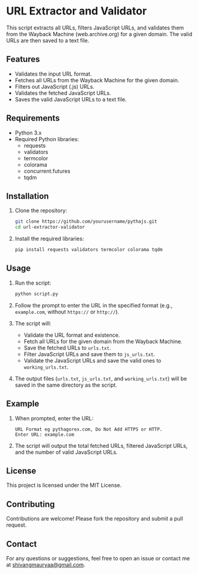 # URL Extractor and Validator

This script extracts all URLs, filters JavaScript URLs, and validates them from the Wayback Machine (web.archive.org) for a given domain. The valid URLs are then saved to a text file.

## Features

- Validates the input URL format.
- Fetches all URLs from the Wayback Machine for the given domain.
- Filters out JavaScript (.js) URLs.
- Validates the fetched JavaScript URLs.
- Saves the valid JavaScript URLs to a text file.

## Requirements

- Python 3.x
- Required Python libraries:
  - requests
  - validators
  - termcolor
  - colorama
  - concurrent.futures
  - tqdm

## Installation

1. Clone the repository:

    ```bash
    git clone https://github.com/yourusername/pythajs.git
    cd url-extractor-validator
    ```

2. Install the required libraries:

    ```bash
    pip install requests validators termcolor colorama tqdm
    ```

## Usage

1. Run the script:

    ```bash
    python script.py
    ```

2. Follow the prompt to enter the URL in the specified format (e.g., `example.com`, without `https://` or `http://`).

3. The script will:
   - Validate the URL format and existence.
   - Fetch all URLs for the given domain from the Wayback Machine.
   - Save the fetched URLs to `urls.txt`.
   - Filter JavaScript URLs and save them to `js_urls.txt`.
   - Validate the JavaScript URLs and save the valid ones to `working_urls.txt`.

4. The output files (`urls.txt`, `js_urls.txt`, and `working_urls.txt`) will be saved in the same directory as the script.

## Example

1. When prompted, enter the URL:

    ```
    URL Format eg pythagorex.com, Do Not Add HTTPS or HTTP.
    Enter URL: example.com
    ```

2. The script will output the total fetched URLs, filtered JavaScript URLs, and the number of valid JavaScript URLs.

## License

This project is licensed under the MIT License.

## Contributing

Contributions are welcome! Please fork the repository and submit a pull request.

## Contact

For any questions or suggestions, feel free to open an issue or contact me at shivangmauryaa@gmail.com.
